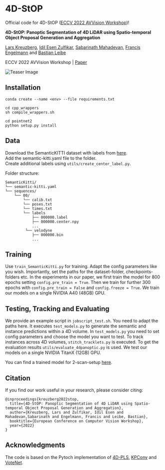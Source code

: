# 4D-StOP

Official code for 4D-StOP ([ECCV 2022 AVVision Workshop](https://avvision.xyz/eccv22/))!

**4D-StOP: Panoptic Segmentation of 4D LiDAR using Spatio-temporal Object Proposal Generation and Aggregation**

[Lars Kreuzberg](https://github.com/LarsKreuzberg), [Idil Esen Zulfikar](https://www.vision.rwth-aachen.de/person/245/), [Sabarinath Mahadevan](https://www.vision.rwth-aachen.de/person/218/), [Francis Engelmann](https://francisengelmann.github.io/) and [Bastian Leibe](https://www.vision.rwth-aachen.de/person/1/)

ECCV 2022 AVVision Workshop | [Paper](https://arxiv.org/abs/2209.14858)

![Teaser Image](images/overview.png)

<!--Official code for the paper "4D-StOP: Panoptic Segmentation of 4D LiDAR using Spatio-temporal Object Proposal Generation and Aggregation".-->

<!--This repository contains the official code for the following paper:-->

<!--**4D-StOP: Panoptic Segmentation of 4D LiDAR using Spatio-temporal Object Proposal Generation and Aggregation**  
Lars Kreuzberg, Idil Esen Zulfikar, Sabarinath Mahadevan, Francis Engelmann and Bastian Leibe  
Accepted to Advanced Autonomous Driving Workshop at ECCV 2022
arxiv-->

<!--In this work, we present a new paradigm called 4D-StOP to tackle the task of 4D Panoptic LiDAR Segmentation. 4D-StOP first generates spatio-temporal proposals using voting based center predictions, where each point in the 4D volume votes for a corresponding center. These tracklet proposals are further aggregated using learnt geometric features. The tracklet aggregation method effectively generates a video level 4D scene representation over the entire space-time volume. This is in contrast to the existing end-to-end trainable state-of-the-art approach which uses spatio-temporal embeddings that are represented by Gaussian probability functions. Our voting-based tracklet generation method followed by the geometric feature based aggregation technique generates a much better panoptic LiDAR segmentation quality as compared to modelling the entire 4D volume using Gaussian probabilities. 4D-StOP achieves a new state-of-the-art when applied to the SemanticKITTI test dataset with a score of 63.9 LSTQ, which is a large (+7%) improvement when compared to the current best performing end-to-end trainable method.-->

<!--4D-StOP is accepted at the ECCV 2022 [AVVision Workshop](https://avvision.xyz/eccv22/).-->

<!--This repository contains the official code for the paper "4D-StOP: Panoptic Segmentation of 4D LiDAR using Spatio-temporal Object Proposal Generation and Aggregation", which is accepted to the Advanced Autonomous Driving Workshop at ECCV 2022.-->

## Installation
```
conda create --name <env> --file requirements.txt

cd cpp_wrappers
sh compile_wrappers.sh

cd pointnet2
python setup.py install
```
## Data
Download the SemanticKITTI dataset with labels from [here](http://semantic-kitti.org/dataset.html#download/).  
Add the semantic-kitti.yaml file to the folder.  
Create additional labels using `utils/create_center_label.py`.

Folder structure:
```
SemanticKitti/  
└── semantic-kitti.yaml  
└── sequences/  
    └── 00/  
        └── calib.txt  
        └── poses.txt  
        └── times.txt  
        └── labels  
            ├── 000000.label  
            ├── 000000.center.npy  
            ...  
         └── velodyne  
            ├── 000000.bin  
            ...
```
<!--
## Models
We uploaded two trained models in checkpoints/ that you can use for testing:   
Log_2022-06-13_17-33-24 -> 2-scan-setup  
Log_2022-06-17_12-16-59 -> 4-scan setup
-->

## Training
Use `train_SemanticKitti.py` for training. Adapt the config parameters like you wish. Importantly, set the paths for the dataset-folder, checkpoints-folders etc. In the experiments in our paper, we first train the model for 800 epochs setting `config.pre_train = True`. Then we train for further 300 epochs with `config.pre_train = False` and `config.freeze = True`. We train our models on a single NVIDIA A40 (48GB) GPU.

## Testing, Tracking and Evaluating
We provide an example script in `jobscript_test.sh`. You need to adapt the paths here. It executes `test_models.py` to generate the semantic and instance predictions within a 4D volume. In `test_models.py` you need to set config parameters and choose the model you want to test. To track instances across 4D volumes, `stitch_tracklets.py` is executed. To get the evaluation results `utils/evaluate_4dpanoptic.py` is used. We test our models on a single NVIDIA TitanX (12GB) GPU. 

You can find a trained model for 2-scan-setup [here](https://drive.google.com/file/d/15Ko_Xjjf49F1A58zpG99HIBsaidJrOMM/view?usp=sharing). 

## Citation
If you find our work useful in your research, please consider citing:
```
@inproceedings{kreuzberg2022stop,
  title={4D-StOP: Panoptic Segmentation of 4D LiDAR using Spatio-temporal Object Proposal Generation and Aggregation},
  author={Kreuzberg, Lars and Zulfikar, Idil Esen and Mahadevan,Sabarinath and Engelmann, Francis and Leibe, Bastian},
  booktitle={European Conference on Computer Vision Workshop},
  year={2022}
}
```

## Acknowledgments
The code is based on the Pytoch implementation of [4D-PLS](https://github.com/MehmetAygun/4D-PLS), [KPConv](https://github.com/HuguesTHOMAS/KPConv-PyTorch) and [VoteNet](https://github.com/facebookresearch/votenet).
